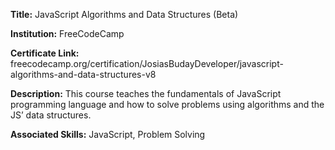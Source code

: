 **Title:** JavaScript Algorithms and Data Structures (Beta)

**Institution:** FreeCodeCamp

**Certificate Link:** freecodecamp.org/certification/JosiasBudayDeveloper/javascript-algorithms-and-data-structures-v8

**Description:**
This course teaches the fundamentals of JavaScript programming language and how to solve problems using algorithms and the JS’ data structures.

**Associated Skills:** JavaScript, Problem Solving
